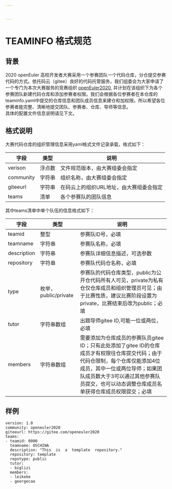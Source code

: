 ```yaml
---


---
```


<h1 id="teaminfo-格式规范">TEAMINFO 格式规范</h1>
<h2 id="背景">背景</h2>
<p>2020 openEuler 高校开发者大赛采用一个参赛团队一个代码仓库，分仓提交参赛代码的方式。依托码云（gitee）良好的代码托管服务，我们组委会为大家申请了一个专门为本次大赛服务的竞赛组织 <a href="https://gitee.com/openeuler2020">openEuler2020</a>, 并计划在该组织下为各个参赛团队新建代码仓库和添加参赛者权限。我们会根据各位参赛者在本仓库的teaminfo.yaml中提交的仓库信息和团队成员信息来建仓和加权限。所以希望各位参赛者能完整、清晰地提交团队、参赛者、仓库、导师等信息。<br>
具体的配置文件信息说明请见下文。</p>
<h2 id="格式说明">格式说明</h2>
<p>大赛代码仓库的组织管理信息采用yaml格式文件记录承载，格式如下：</p>

<table>
<thead>
<tr>
<th>字段</th>
<th>类型</th>
<th>说明</th>
</tr>
</thead>
<tbody>
<tr>
<td>verison</td>
<td>浮点数</td>
<td>文件规范版本，由大赛组委会指定</td>
</tr>
<tr>
<td>community</td>
<td>字符串</td>
<td>组织名称，由大赛组委会指定</td>
</tr>
<tr>
<td>giteeurl</td>
<td>字符串</td>
<td>在码云上的组织URL地址，由大赛组委会指定</td>
</tr>
<tr>
<td>teams</td>
<td>清单</td>
<td>各个参赛队的团队信息</td>
</tr>
</tbody>
</table><p>其中teams清单中单个队伍的信息格式如下：</p>

<table>
<thead>
<tr>
<th>字段</th>
<th>类型</th>
<th>说明</th>
</tr>
</thead>
<tbody>
<tr>
<td>teamid</td>
<td>整型</td>
<td>参赛队ID号，必填</td>
</tr>
<tr>
<td>teamname</td>
<td>字符串</td>
<td>参赛队名称，必填</td>
</tr>
<tr>
<td>description</td>
<td>字符串</td>
<td>参赛队详细信息描述，可选参数</td>
</tr>
<tr>
<td>repository</td>
<td>字符串</td>
<td>参赛队代码仓名称，必填</td>
</tr>
<tr>
<td>type</td>
<td>枚举，public/private</td>
<td>参赛队的代码仓库类型，public为公开仓代码所有人可见，private为私有仓仅仓库成员和组织管理员可见；由于比赛性质，建议比赛阶段设置为private，比赛结束后改为public；必填</td>
</tr>
<tr>
<td>tutor</td>
<td>字符串数组</td>
<td>出题导师gitee ID,可能一位或两位，必填</td>
</tr>
<tr>
<td>members</td>
<td>字符串数组</td>
<td>需要添加为仓库成员的参赛队员gitee ID；只有此处添加了gitee ID的仓库成员才有权限往仓库提交代码；由于代码仓限制，每个仓库仅能添加4位成员，其中一位或两位导师；如果团队成员数大于3可以通过其他参赛队员提交，也可以动态调整仓库成员名单获得仓库成员权限提交；必填</td>
</tr>
</tbody>
</table><h2 id="样例">样例</h2>
<pre><code>version: 1.0
community: openeuler2020
giteeurl: https://gitee.com/openeuler2020
teams:
- teamid: 0000
  teamname: OSCHINA
  description: "This  is  a  template  repository."
  repository: template
  repotype: public
  tutor: 
  - biglizi
  members:
  - leikeke
  - georgecao
</code></pre>

